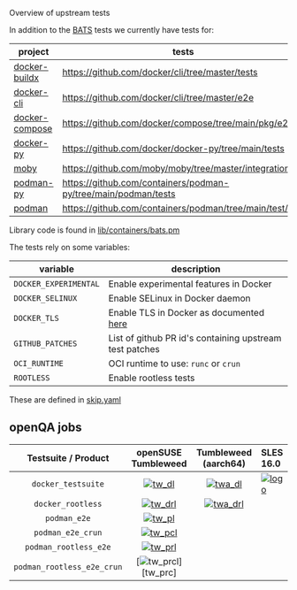 
Overview of upstream tests

In addition to the [BATS](bats/) tests we currently have tests for:

| project | tests |
| --- | --- |
| [docker-buildx](docker_buildx.pm) | https://github.com/docker/cli/tree/master/tests |
| [docker-cli](docker_cli.pm) | https://github.com/docker/cli/tree/master/e2e |
| [docker-compose](docker_compose.pm) | https://github.com/docker/compose/tree/main/pkg/e2e |
| [docker-py](python_docker.pm) | https://github.com/docker/docker-py/tree/main/tests |
| [moby](docker_engine.pm) | https://github.com/moby/moby/tree/master/integration |
| [podman-py](python_docker.pm) | https://github.com/containers/podman-py/tree/main/podman/tests |
| [podman](podman_e2e.pm) | https://github.com/containers/podman/tree/main/test/e2e |

Library code is found in [lib/containers/bats.pm](../../../lib/containers/bats.pm)

The tests rely on some variables:

| variable | description |
| --- | --- |
| `DOCKER_EXPERIMENTAL` | Enable experimental features in Docker |
| `DOCKER_SELINUX` | Enable SELinux in Docker daemon |
| `DOCKER_TLS` | Enable TLS in Docker as documented [here](https://docs.docker.com/engine/security/protect-access/) |
| `GITHUB_PATCHES` | List of github PR id's containing upstream test patches |
| `OCI_RUNTIME` | OCI runtime to use: `runc` or `crun` |
| `ROOTLESS` | Enable rootless tests |

These are defined in [skip.yaml](../../data/containers/bats/skip.yaml)

## openQA jobs

| Testsuite / Product | openSUSE Tumbleweed | Tumbleweed (aarch64) | SLES 16.0 |
|:---:|:---:|:---:|:---|
| `docker_testsuite`         | [![tw_dl]][tw_d]     | [![twa_dl]][twa_d]   | [![logo]][s16_d] |
| `docker_rootless`          | [![tw_drl]][tw_dr]   | [![twa_drl]][twa_dr] | |
| `podman_e2e`               | [![tw_pl]][tw_p]     | | |
| `podman_e2e_crun`          | [![tw_pcl]][tw_pc]   | | |
| `podman_rootless_e2e`      | [![tw_prl]][tw_pr]   | | |
| `podman_rootless_e2e_crun` | [![tw_prcl]][tw_prc] | | |

[logo]: bats/logo.svg

[twa_dl]: https://openqa.opensuse.org/tests/latest/badge?distri=opensuse&flavor=DVD&version=Tumbleweed&arch=aarch64&test=container_host_docker_testsuite
[twa_d]: https://openqa.opensuse.org/tests/latest?distri=opensuse&flavor=DVD&version=Tumbleweed&arch=aarch64&test=container_host_docker_testsuite

[tw_dl]: https://openqa.opensuse.org/tests/latest/badge?distri=opensuse&flavor=DVD&version=Tumbleweed&arch=x86_64&test=container_host_docker_testsuite
[tw_d]: https://openqa.opensuse.org/tests/latest?distri=opensuse&flavor=DVD&version=Tumbleweed&arch=x86_64&test=container_host_docker_testsuite

[twa_drl]: https://openqa.opensuse.org/tests/latest/badge?distri=opensuse&flavor=DVD&version=Tumbleweed&arch=aarch64&test=container_host_docker_rootless_testsuite
[twa_dr]: https://openqa.opensuse.org/tests/latest?distri=opensuse&flavor=DVD&version=Tumbleweed&arch=aarch64&test=container_host_docker_rootless_testsuite

[tw_drl]: https://openqa.opensuse.org/tests/latest/badge?distri=opensuse&flavor=DVD&version=Tumbleweed&arch=x86_64&test=container_host_docker_rootless_testsuite
[tw_dr]: https://openqa.opensuse.org/tests/latest?distri=opensuse&flavor=DVD&version=Tumbleweed&arch=x86_64&test=container_host_docker_testsuite

[tw_pl]: https://openqa.opensuse.org/tests/latest/badge?distri=opensuse&flavor=DVD&version=Tumbleweed&arch=x86_64&test=container_host_podman_e2e
[tw_p]: https://openqa.opensuse.org/tests/latest?distri=opensuse&flavor=DVD&version=Tumbleweed&arch=x86_64&test=container_host_podman_e2e

[tw_pcl]: https://openqa.opensuse.org/tests/latest/badge?distri=opensuse&flavor=DVD&version=Tumbleweed&arch=x86_64&test=container_host_podman_e2e_crun
[tw_pc]: https://openqa.opensuse.org/tests/latest?distri=opensuse&flavor=DVD&version=Tumbleweed&arch=x86_64&test=container_host_podman_e2e_crun

[tw_prl]: https://openqa.opensuse.org/tests/latest/badge?distri=opensuse&flavor=DVD&version=Tumbleweed&arch=x86_64&test=container_host_podman_rootless_e2e
[tw_pr]: https://openqa.opensuse.org/tests/latest?distri=opensuse&flavor=DVD&version=Tumbleweed&arch=x86_64&test=container_host_podman_rootless_e2e

[tw_prcl]: https://openqa.opensuse.org/tests/latest/badge?distri=opensuse&flavor=DVD&version=Tumbleweed&arch=x86_64&test=container_host_podman_rootless_e2e_crun
[tw_pc]: https://openqa.opensuse.org/tests/latest?distri=opensuse&flavor=DVD&version=Tumbleweed&arch=x86_64&test=container_host_podman_rootless_e2e_crun

[s16_d]: https://openqa.suse.de/tests/latest?distri=sle&flavor=Online&version=16.0&arch=x86_64&test=docker_testsuite
